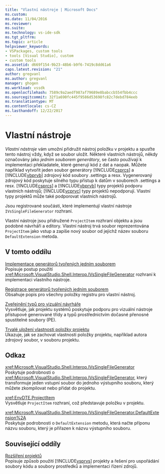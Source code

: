 ```yaml
---
title: "Vlastní nástroje | Microsoft Docs"
ms.custom: 
ms.date: 11/04/2016
ms.reviewer: 
ms.suite: 
ms.technology: vs-ide-sdk
ms.tgt_pltfrm: 
ms.topic: article
helpviewer_keywords:
- VSPackages, custom tools
- tools [Visual Studio], custom
- custom tools
ms.assetid: d669f154-9b23-48b6-b9f6-7419c8dd61a6
caps.latest.revision: "21"
author: gregvanl
ms.author: gregvanl
manager: ghogen
ms.workload: vssdk
ms.openlocfilehash: 7589c9a2aedf987af79689e8babccb554fbb4ccc
ms.sourcegitcommit: 32f1a690fc445f9586d53698fc82c7debd784eeb
ms.translationtype: MT
ms.contentlocale: cs-CZ
ms.lasthandoff: 12/22/2017
---
```

# <a name="custom-tools"></a>Vlastní nástroje
*Vlastní nástroje* vám umožní přidružit nástroj položku v projektu a spusťte tento nástroj vždy, když se soubor uložit. Některé vlastních nástrojů, někdy označovány jako *jedním souborem generátory*, se často používají k implementaci překladatele, které generují kód z dat a naopak. Můžete například vytvořit jeden soubor generátory [!INCLUDE[csprcs](../../data-tools/includes/csprcs_md.md)] a [!INCLUDE[vbprvb](../../code-quality/includes/vbprvb_md.md)] zdrojový kód soubory .settings a resx. Vygenerovaný zdrojový kód poskytuje silného typu přístup k datům v souborech .settings a resx. [!INCLUDE[csprcs](../../data-tools/includes/csprcs_md.md)] a [!INCLUDE[vbprvb](../../code-quality/includes/vbprvb_md.md)] typy projektů podporu vlastních nástrojů; [!INCLUDE[vcprvc](../../code-quality/includes/vcprvc_md.md)] typy projektů nepodporují. Vlastní typy projektů může také podporovat vlastních nástrojů.  
  
 Jsou registrované součásti, které implementují vlastní nástroje `IVsSingleFileGenerator` rozhraní.  
  
 Vlastní nástroje jsou přidružené `ProjectItem` rozhraní objektu a jsou podobné návrháři a editory. Vlastní nástroj trvá soubor reprezentována `ProjectItem` jako vstup a zapíše nový soubor od jejichž název souboru `DefaultExtension` metoda.  
  
## <a name="in-this-section"></a>V tomto oddílu  
 [Implementace generátorů tvořených jedním souborem](../../extensibility/internals/implementing-single-file-generators.md)  
 Popisuje postup použití <xref:Microsoft.VisualStudio.Shell.Interop.IVsSingleFileGenerator> rozhraní k implementaci vlastního nástroje.  
  
 [Registrace generátorů tvořených jedním souborem](../../extensibility/internals/registering-single-file-generators.md)  
 Obsahuje popis pro všechny položky registru pro vlastní nástroj.  
  
 [Zveřejnění typů pro vizuální návrháře](../../extensibility/internals/exposing-types-to-visual-designers.md)  
 Vysvětluje, jak projektu systémů poskytuje podporu pro vizuální nástroje přístupové generované třídy a typů prostřednictvím dočasné přenosné spustitelné soubory (PE).  
  
 [Trvalé uložení vlastnosti položky projektu](../../extensibility/persisting-the-property-of-a-project-item.md)  
 Ukazuje, jak se zachovat vlastnosti položky projektu, například autora zdrojový soubor, v souboru projektu.  
  
## <a name="reference"></a>Odkaz  
 <xref:Microsoft.VisualStudio.Shell.Interop.IVsSingleFileGenerator>  
 Poskytuje podrobnosti o <xref:Microsoft.VisualStudio.Shell.Interop.IVsSingleFileGenerator>, který transformuje jeden vstupní soubor do jednoho výstupního souboru, který můžete zkompilovat nebo přidat do projektu.  
  
 <xref:EnvDTE.ProjectItem>  
 Vysvětluje `ProjectItem` rozhraní, což představuje položku v projektu.  
  
 <xref:Microsoft.VisualStudio.Shell.Interop.IVsSingleFileGenerator.DefaultExtension%2A>  
 Poskytuje podrobnosti o `DefaultExtension` metodu, která načte příponu názvu souboru, který je přiřazen k názvu výstupního souboru.  
  
## <a name="related-sections"></a>Související oddíly  
 [Rozšíření projektů](../../extensibility/extending-projects.md)  
 Popisuje způsob použití [!INCLUDE[vsprvs](../../code-quality/includes/vsprvs_md.md)] projekty a řešení pro uspořádání soubory kódu a soubory prostředků a implementaci řízení zdrojů.